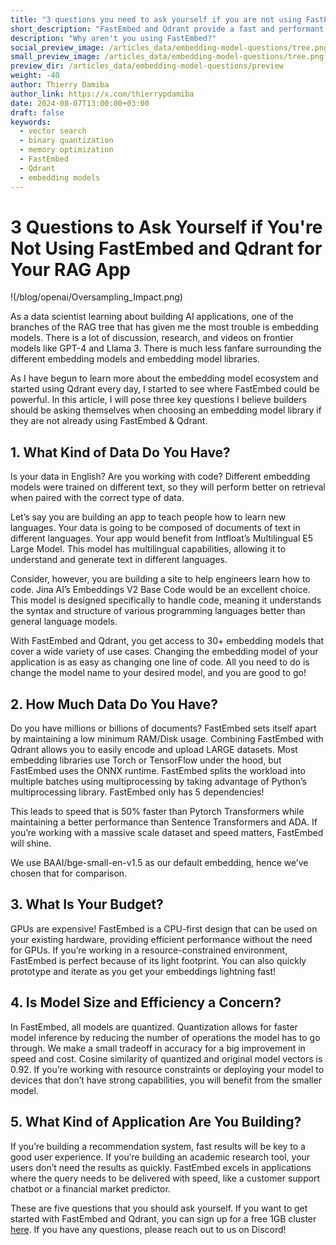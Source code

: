 ```yaml
---
title: "3 questions you need to ask yourself if you are not using FastEmbed and Qdrant for your RAG APP"
short_description: "FastEmbed and Qdrant provide a fast and performant option for your AI Application"
description: "Why aren't you using FastEmbed?"
social_preview_image: /articles_data/embedding-model-questions/tree.png
small_preview_image: /articles_data/embedding-model-questions/tree.png
preview_dir: /articles_data/embedding-model-questions/preview
weight: -40
author: Thierry Damiba
author_link: https://x.com/thierrypdamiba 
date: 2024-08-07T13:00:00+03:00
draft: false
keywords:
  - vector search
  - binary quantization
  - memory optimization
  - FastEmbed
  - Qdrant
  - embedding models
---
```


# 3 Questions to Ask Yourself if You're Not Using FastEmbed and Qdrant for Your RAG App
!(/blog/openai/Oversampling_Impact.png)

As a data scientist learning about building AI applications, one of the branches of the RAG tree that has given me the most trouble is embedding models. There is a lot of discussion, research, and videos on frontier models like GPT-4 and Llama 3. There is much less fanfare surrounding the different embedding models and embedding model libraries.

As I have begun to learn more about the embedding model ecosystem and started using Qdrant every day, I started to see where FastEmbed could be powerful. In this article, I will pose three key questions I believe builders should be asking themselves when choosing an embedding model library if they are not already using FastEmbed & Qdrant.

## 1. What Kind of Data Do You Have?
Is your data in English? Are you working with code? Different embedding models were trained on different text, so they will perform better on retrieval when paired with the correct type of data.

Let’s say you are building an app to teach people how to learn new languages. Your data is going to be composed of documents of text in different languages. Your app would benefit from Intfloat’s Multilingual E5 Large Model. This model has multilingual capabilities, allowing it to understand and generate text in different languages. 

Consider, however, you are building a site to help engineers learn how to code. Jina AI’s Embeddings V2 Base Code would be an excellent choice. This model is designed specifically to handle code, meaning it understands the syntax and structure of various programming languages better than general language models.

With FastEmbed and Qdrant, you get access to 30+ embedding models that cover a wide variety of use cases. Changing the embedding model of your application is as easy as changing one line of code. All you need to do is change the model name to your desired model, and you are good to go!

## 2. How Much Data Do You Have?
Do you have millions or billions of documents? FastEmbed sets itself apart by maintaining a low minimum RAM/Disk usage. Combining FastEmbed with Qdrant allows you to easily encode and upload LARGE datasets. Most embedding libraries use Torch or TensorFlow under the hood, but FastEmbed uses the ONNX runtime. FastEmbed splits the workload into multiple batches using multiprocessing by taking advantage of Python’s multiprocessing library. FastEmbed only has 5 dependencies!

This leads to speed that is 50% faster than Pytorch Transformers while maintaining a better performance than Sentence Transformers and ADA. If you’re working with a massive scale dataset and speed matters, FastEmbed will shine.

We use BAAI/bge-small-en-v1.5 as our default embedding, hence we’ve chosen that for comparison.

## 3. What Is Your Budget?
GPUs are expensive! FastEmbed is a CPU-first design that can be used on your existing hardware, providing efficient performance without the need for GPUs. If you’re working in a resource-constrained environment, FastEmbed is perfect because of its light footprint. You can also quickly prototype and iterate as you get your embeddings lightning fast!

## 4. Is Model Size and Efficiency a Concern?
In FastEmbed, all models are quantized. Quantization allows for faster model inference by reducing the number of operations the model has to go through. We make a small tradeoff in accuracy for a big improvement in speed and cost. Cosine similarity of quantized and original model vectors is 0.92. If you’re working with resource constraints or deploying your model to devices that don’t have strong capabilities, you will benefit from the smaller model.

## 5. What Kind of Application Are You Building?
If you’re building a recommendation system, fast results will be key to a good user experience. If you’re building an academic research tool, your users don’t need the results as quickly. FastEmbed excels in applications where the query needs to be delivered with speed, like a customer support chatbot or a financial market predictor.

These are five questions that you should ask yourself. If you want to get started with FastEmbed and Qdrant, you can sign up for a free 1GB cluster [here](https://qdrant.tech/). If you have any questions, please reach out to us on Discord!
